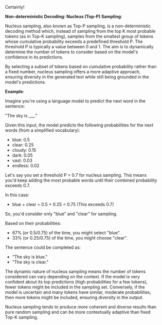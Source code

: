 Certainly!

**Non-deterministic Decoding: Nucleus (Top-P) Sampling**:

Nucleus sampling, also known as Top-P sampling, is a non-deterministic decoding method which, instead of sampling from the top K most probable tokens (as in Top-K sampling), samples from the smallest group of tokens whose cumulative probability exceeds a predefined threshold P. The threshold P is typically a value between 0 and 1. The aim is to dynamically determine the number of tokens to consider based on the model's confidence in its predictions.

By selecting a subset of tokens based on cumulative probability rather than a fixed number, nucleus sampling offers a more adaptive approach, ensuring diversity in the generated text while still being grounded in the model's predictions.

**Example**:

Imagine you're using a language model to predict the next word in the sentence:

"The sky is ___."

Given this input, the model predicts the following probabilities for the next words (from a simplified vocabulary):

- blue: 0.5
- clear: 0.25
- cloudy: 0.15
- dark: 0.05
- vast: 0.03
- endless: 0.02

Let's say you set a threshold P = 0.7 for nucleus sampling. This means you'd keep adding the most probable words until their combined probability exceeds 0.7.

In this case:
- blue + clear = 0.5 + 0.25 = 0.75 (This exceeds 0.7)

So, you'd consider only "blue" and "clear" for sampling.

Based on their probabilities:
- 67% (or 0.5/0.75) of the time, you might select "blue".
- 33% (or 0.25/0.75) of the time, you might choose "clear".

The sentence could be completed as:
- "The sky is blue."
- "The sky is clear."

The dynamic nature of nucleus sampling means the number of tokens considered can vary depending on the context. If the model is very confident about its top predictions (high probabilities for a few tokens), fewer tokens might be included in the sampling set. Conversely, if the model is uncertain and many tokens have similar, moderate probabilities, then more tokens might be included, ensuring diversity in the output.

Nucleus sampling tends to produce more coherent and diverse results than pure random sampling and can be more contextually adaptive than fixed Top-K sampling.